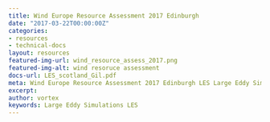 ```yaml
---
title: Wind Europe Resource Assessment 2017 Edinburgh
date: "2017-03-22T00:00:00Z"
categories:
- resources
- technical-docs
layout: resources
featured-img-url: wind_resource_assess_2017.png
featured-img-alt: wind resoruce assessment
docs-url: LES_scotland_Gil.pdf
meta: Wind Europe Resource Assessment 2017 Edinburgh LES Large Eddy Simulations
excerpt: 
author: vortex
keywords: Large Eddy Simulations LES
---
```


